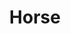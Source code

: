 ---
title: Horse
dateMonthYear: April 2012
description:  It's a game to train your mental calculation skills. During a fixed time period, randomized math questions pop up. How many of them can you answer correctly?
type: page
topic: project
---